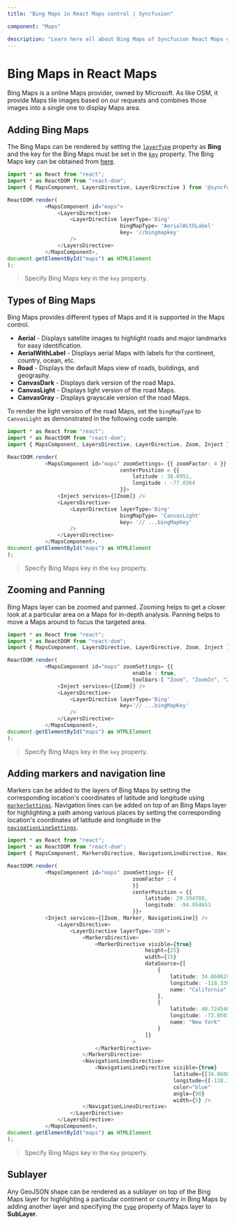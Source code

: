 ```yaml
---
title: "Bing Maps in React Maps control | Syncfusion"

component: "Maps"

description: "Learn here all about Bing Maps of Syncfusion React Maps control and more."
---
```


# Bing Maps in React Maps

Bing Maps is a online Maps provider, owned by Microsoft. As like OSM, it provide Maps tile images based on our requests and combines those images into a single one to display Maps area.

## Adding Bing Maps

The Bing Maps can be rendered by setting the [`layerType`](../api/maps/layerSettingsModel/#layertype) property as **Bing** and the key for the Bing Maps must be set in the [`key`](../api/maps/layerSettingsModel/#key) property. The Bing Maps key can be obtained from [here](https://www.microsoft.com/en-us/maps/create-a-bing-maps-key).

```typescript
import * as React from "react";
import * as ReactDOM from "react-dom";
import { MapsComponent, LayersDirective, LayerDirective } from '@syncfusion/ej2-react-maps';

ReactDOM.render(
            <MapsComponent id="maps">
                <LayersDirective>
                    <LayerDirective layerType='Bing'
                                    bingMapType= 'AerialWithLabel'
                                    key= '//bingmapkey'
                    />
                </LayersDirective>
            </MapsComponent>,
document.getElementById("maps") as HTMLElement
);


```

>Specify Bing Maps key in the `key` property.

## Types of Bing Maps

Bing Maps provides different types of Maps and it is supported in the Maps control.

* **Aerial** - Displays satellite images to highlight roads and major landmarks for easy identification.
* **AerialWithLabel** - Displays aerial Maps with labels for the continent, country, ocean, etc.
* **Road** - Displays the default Maps view of roads, buildings, and geography.
* **CanvasDark** - Displays dark version of the road Maps.
* **CanvasLight** - Displays light version of the road Maps.
* **CanvasGray** - Displays grayscale version of the road Maps.

To render the light version of the road Maps, set the `bingMapType` to `CanvasLight` as demonstrated in the following code sample.

```typescript
import * as React from "react";
import * as ReactDOM from "react-dom";
import { MapsComponent, LayersDirective, LayerDirective, Zoom, Inject } from '@syncfusion/ej2-react-maps';

ReactDOM.render(
            <MapsComponent id="maps" zoomSettings= {{ zoomFactor: 4 }}
                                    centerPosition = {{
                                        latitude : 38.8951,
                                        longitude : -77.0364
                                    }}>
                <Inject services={[Zoom]} />
                <LayersDirective>
                    <LayerDirective layerType='Bing'
                                    bingMapType= 'CanvasLight'
                                    key= '// ...bingMapKey'
                    />
                </LayersDirective>
            </MapsComponent>,
document.getElementById("maps") as HTMLElement
);

```

>Specify Bing Maps key in the `key` property.

## Zooming and Panning

Bing Maps layer can be zoomed and panned. Zooming helps to get a closer look at a particular area on a Maps for in-depth analysis. Panning helps to move a Maps around to focus the targeted area.

```typescript
import * as React from "react";
import * as ReactDOM from "react-dom";
import { MapsComponent, LayersDirective, LayerDirective, Zoom, Inject } from '@syncfusion/ej2-react-maps';

ReactDOM.render(
            <MapsComponent id="maps" zoomSettings= {{
                                        enable : true,
                                        toolbars:[ "Zoom", "ZoomIn", "ZoomOut", "Pan", "Reset" ]}}>
                <Inject services={[Zoom]} />
                <LayersDirective>
                    <LayerDirective layerType='Bing'
                                    key='// ...bingMapKey'
                    />
                </LayersDirective>
            </MapsComponent>,
document.getElementById("maps") as HTMLElement
);

```

>Specify Bing Maps key in the `key` property.

## Adding markers and navigation line

Markers can be added to the layers of Bing Maps by setting the corresponding location's coordinates of latitude and longitude using [`markerSettings`](../api/maps/layerSettingsModel/#markersettings). Navigation lines can be added on top of an Bing Maps layer for highlighting a path among various places by setting the corresponding location's coordinates of latitude and longitude in the [`navigationLineSettings`](../api/maps/layerSettingsModel/#navigationlinesettings).

```typescript
import * as React from "react";
import * as ReactDOM from "react-dom";
import { MapsComponent, MarkersDirective, NavigationLineDirective, NavigationLinesDirective, MarkerDirective, LayersDirective, LayerDirective, Inject, Zoom, Marker, NavigationLine } from '@syncfusion/ej2-react-maps';

ReactDOM.render(
            <MapsComponent id="maps" zoomSettings= {{
                                        zoomFactor : 4
                                        }}
                                        centerPosition = {{
                                            latitude: 29.394708,
                                            longitude: -94.954653
                                        }}>
            <Inject services={[Zoom, Marker, NavigationLine]} />
                <LayersDirective>
                    <LayerDirective layerType='OSM'>
                        <MarkersDirective>
                            <MarkerDirective visible={true}
                                            height={25}
                                            width={15}
                                            dataSource={[
                                                {
                                                    latitude: 34.060620,
                                                    longitude: -118.330491,
                                                    name: "California"
                                                },
                                                {
                                                    latitude: 40.724546,
                                                    longitude: -73.850344,
                                                    name: "New York"
                                                }
                                            ]}
                                        >
                            </MarkerDirective>
                        </MarkersDirective>
                        <NavigationLinesDirective>
                            <NavigationLineDirective visible={true}
                                                     latitude={[34.060620, 40.724546]}
                                                     longitude={[-118.330491,-73.850344]}
                                                     color="blue"
                                                     angle={90}
                                                     width={5} />
                        </NavigationLinesDirective>
                    </LayerDirective>
                </LayersDirective>
            </MapsComponent>,
document.getElementById("maps") as HTMLElement
);

```

>Specify Bing Maps key in the `Key` property.

## Sublayer

Any GeoJSON shape can be rendered as a sublayer on top of the Bing Maps layer for highlighting a particular continent or country in Bing Maps by adding another layer and specifying the [`type`](../api/maps/layerSettingsModel/#type) property of Maps layer to **SubLayer**.